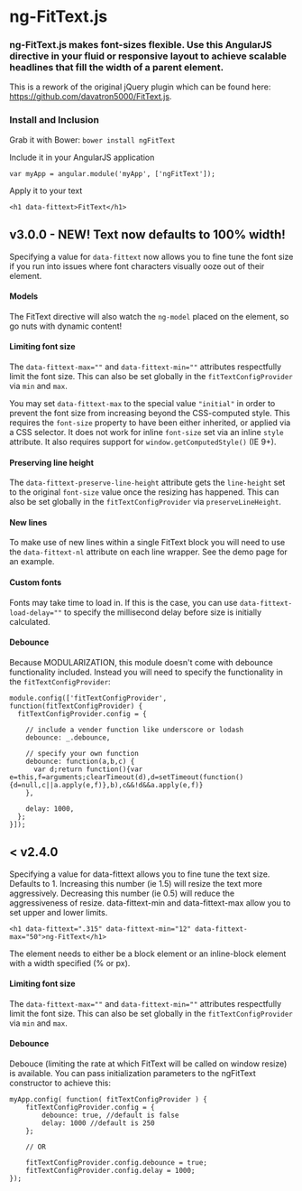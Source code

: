 # ng-FitText.js

### ng-FitText.js makes font-sizes flexible. Use this AngularJS directive in your fluid or responsive layout to achieve scalable headlines that fill the width of a parent element.

This is a rework of the original jQuery plugin which can be found here: https://github.com/davatron5000/FitText.js.

### Install and Inclusion

Grab it with Bower: `bower install ngFitText`

Include it in your AngularJS application

    var myApp = angular.module('myApp', ['ngFitText']);

Apply it to your text

    <h1 data-fittext>FitText</h1>
    
## v3.0.0 - NEW! Text now defaults to 100% width!

Specifying a value for `data-fittext` now allows you to fine tune the font size if you run into issues where font characters visually ooze out of their element.

#### Models

The FitText directive will also watch the `ng-model` placed on the element, so go nuts with dynamic content! 

#### Limiting font size

The `data-fittext-max=""` and `data-fittext-min=""` attributes respectfully limit the font size. This can also be set globally in the `fitTextConfigProvider` via `min` and `max`.

You may set `data-fittext-max` to the special value `"initial"` in order to prevent the font size from increasing beyond the CSS-computed style. This requires the `font-size` property to have been either inherited, or applied via a CSS selector. It does not work for inline `font-size` set via an inline `style` attribute. It also requires support for `window.getComputedStyle()` (IE 9+).

#### Preserving line height

The `data-fittext-preserve-line-height` attribute gets the `line-height` set to the original `font-size` value once the resizing has happened. This can also be set globally in the `fitTextConfigProvider` via `preserveLineHeight`.

#### New lines

To make use of new lines within a single FitText block you will need to use the `data-fittext-nl` attribute on each line wrapper. See the demo page for an example.

#### Custom fonts

Fonts may take time to load in. If this is the case, you can use `data-fittext-load-delay=""` to specify the millisecond delay before size is initially calculated.

#### Debounce

Because MODULARIZATION, this module doesn't come with debounce functionality included. Instead you will need to specify the functionality in the `fitTextConfigProvider`:

    module.config(['fitTextConfigProvider', function(fitTextConfigProvider) {
      fitTextConfigProvider.config = {
        
        // include a vender function like underscore or lodash
        debounce: _.debounce,
        
        // specify your own function
        debounce: function(a,b,c) {
          var d;return function(){var e=this,f=arguments;clearTimeout(d),d=setTimeout(function(){d=null,c||a.apply(e,f)},b),c&&!d&&a.apply(e,f)}
        },
        
        delay: 1000,
      };
    }]);
    

## < v2.4.0

Specifying a value for data-fittext allows you to fine tune the text size. Defaults to 1. Increasing this number (ie 1.5) will resize the text more aggressively. Decreasing this number (ie 0.5) will reduce the aggressiveness of resize. data-fittext-min and data-fittext-max allow you to set upper and lower limits.

    <h1 data-fittext=".315" data-fittext-min="12" data-fittext-max="50">ng-FitText</h1>

The element needs to either be a block element or an inline-block element with a width specified (% or px).

#### Limiting font size

The `data-fittext-max=""` and `data-fittext-min=""` attributes respectfully limit the font size. This can also be set globally in the `fitTextConfigProvider` via `min` and `max`.

#### Debounce

Debouce (limiting the rate at which FitText will be called on window resize) is available. You can pass initialization parameters to the ngFitText constructor to achieve this:

    myApp.config( function( fitTextConfigProvider ) {
        fitTextConfigProvider.config = {
            debounce: true, //default is false
            delay: 1000 //default is 250
        };

        // OR

        fitTextConfigProvider.config.debounce = true;
        fitTextConfigProvider.config.delay = 1000;
    });
